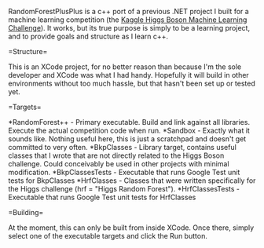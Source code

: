 RandomForestPlusPlus is a c++ port of a previous .NET project I built for a machine learning competition (the [Kaggle Higgs Boson Machine Learning Challenge](http://www.kaggle.com/c/higgs-boson)). It works, but its true purpose is simply to be a learning project, and to provide goals and structure as I learn c++.

=Structure=

This is an XCode project, for no better reason than because I'm the sole developer and XCode was what I had handy. Hopefully it will build in other environments without too much hassle, but that hasn't been set up or tested yet.

=Targets=

*RandomForest++ - Primary executable. Build and link against all libraries. Execute the actual competition code when run.
*Sandbox - Exactly what it sounds like. Nothing useful here, this is just a scratchpad and doesn't get committed to very often.
*BkpClasses - Library target, contains useful classes that I wrote that are not directly related to the Higgs Boson challenge. Could conceivably be used in other projects with minimal modification.
*BkpClassesTests - Executable that runs Google Test unit tests for BkpClasses
*HrfClasses - Classes that were written specifically for the Higgs challenge (hrf = "Higgs Random Forest").
*HrfClassesTests - Executable that runs Google Test unit tests for HrfClasses

=Building=

At the moment, this can only be built from inside XCode. Once there, simply select one of the executable targets and click the Run button.